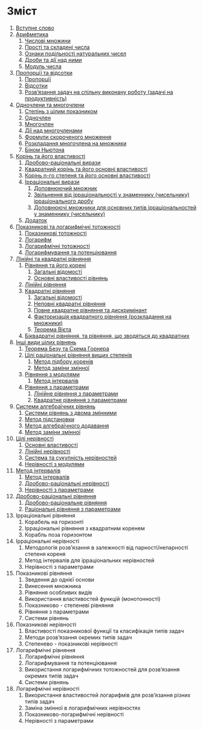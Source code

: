 # Зміст

1. [Вступне слово](vstup.md)
2. [Арифметика](1/chislovi_mnozhini.md)
   1. [Числові множини](1/chislovi_mnozhini.md)
   2. [Прості та складені числа](1/prosti_ta_skladeni_chisla.md)
   3. [Ознаки подiльностi натуральних чисел](1/oznaki_podilnosti_naturalnih_chisel.md)
   4. [Дроби та дiї над ними](1/drobi_ta_di_nad_nimi.md)
   5. [Модуль числа](1/modul_chisla.md)
3. [Пропорції та відсотки](2/proports.md)
   1. [Пропорції](2/proports.md)
   2. [Відсотки](2/vdsotki.md)
   3. [Розв’язання задач на спiльну виконану роботу \(задачi на продуктивнiсть\)](2/rozvyazannya_zadach_na_spilnu_vikonanu_robotu_zadachi_na_produktivnist.md)
4. [Одночлени та многочлени](3/stepin_z_tsilim_pokaznikom.md)
   1. [Степiнь з цiлим показником](3/stepin_z_tsilim_pokaznikom.md)
   2. [Одночлен](3/odnochlen.md)
   3. [Многочлен](3/mnogochlen.md)
   4. [Дiї над многочленами](3/di_nad_mnogochlenami.md)
   5. [Формули скороченого множення](3/formuli_skorochenogo_mnozhennya.md)
   6. [Розкладання многочлена на множники](3/rozkladannya_mnogochlena_na_mnozhniki.md)
   7. [Бiном Ньютона](3/binom_nyutona.md)
5. [Корiнь та його властивостi](4/drobovo-ratsionalni_virazi.md)
   1. [Дробово-рацiональнi вирази](4/drobovo-ratsionalni_virazi.md)
   2. [Квадратний корiнь та його основнi властивостi](4/kvadratnii_korin_ta_iogo_osnovni_vlastivosti.md)
   3. [Корінь n-го степеня та його основні властивості](4/korn_n-go_stepenya_ta_iogo_osnovn_vlastivost.md)
   4. [Ірраціональні вирази](4/rratsonaln_virazi.md)
      1. [Доповнюючий множник](4/dopovnyuyuchii_mnozhnik.md)
      2. [Звiльнення вiд iррацiональностi у знаменнику \(чисельнику\) iррацiонального дробу](4/zvilnennya_vid_irratsionalnosti_u_znamenniku_chiselniku_irratsio-.md)
      3. [Доповнюючi множники для основних типiв iррацiональностей у знаменнику \(чисельнику\)](4/dopovnyuyuchi_mnozhniki_dlya_osnovnih_tipiv_irratsionalnostei_u_zna.md)
   5. [Додаток](4/dodatok.md)
6. [Показниковi та логарифмiчнi тотожностi](5/pokaznikovi_totozhnosti.md)
   1. [Показниковi тотожностi](5/pokaznikovi_totozhnosti.md)
   2. [Логарифм](5/logarifm.md)
   3. [Логарифмiчнi тотожностi](5/logarifmichni_totozhnosti.md)
   4. [Логарифмування та потенцiювання](5/metodi_rozvyazannya_zadach_logarifmuvannya,_potentsiyuvannya.md)
7. [Лiнiйнi та квадратнi рiвняння](6/zagaln_vdomost.md)
   1. [Рівняння та його корені](6/zagaln_vdomost.md)
      1. [Загальні відомості](6/zagaln_vdomost.md)
      2. [Основні властивості рівнянь](6/osnovn_vlastivost_rvnyan.md)
   2. [Лiнiйнi рiвняння](6/liniini_rivnyannya.md)
   3. [Квадратнi рiвняння](6/zagaln_vdomosti_kvadratni.md)
      1. [Загальні відомості](6/zagaln_vdomosti_kvadratni.md)
      2. [Неповні квадратні рівняння](6/nepovn_kvadratn_rvnyannya.md)
      3. [Повне квадратне рівняння та дискримiнант](6/povne_kvadratne_rvnyannya_ta_diskriminant.md)
      4. [Факторизація квадратного рівняння \(розкладання на множники\)](6/faktorizatsya_kvadratnogo_rvnyannya_rozkladannya_na_mnozhniki.md)
      5. [Теорема Вiєта](6/teorema_vita.md)
   4. [Бiквадратнi рiвняння, та рівняння, що зводяться до квадратних](6/bikvadratni_rivnyannya,_ta_rvnyannya,_scho_zvodyatsya_do_kvadratnih.md)
8. [Iншi види цiлих рiвнянь](7/teorema_bezu.md)
   1. [Теорема Безу та Схема Горнера](7/teorema_bezu.md)
   2. [Цiлi рацiональнi рiвняння вищих степенів](7/tsili_ratsionalni_rivnyannya_vischih_stepenv.md)
      1. [Метод підбору коренів](7/metod_pdboru_korenv.md)
      2. [Метод заміни змінної](7/metod_zamni_zmnno.md)
   3. [Рiвняння з модулями](7/prost_rvnyannya_z_modulyami.md)
      1. [Метод інтервалів](7/metod_ntervalv.md)
   4. [Рівняння з параметрами](7/rvnyannya_z_parametrami.md)
      1. [Лінійне рiвняння з параметрами](7/lnine_rvnyannya_z_parametrami.md)
      2. [Квадратне рівняння з параметрами](7/kvadratne_rvnyannya_z_parametrami.md)
9. [Системи алгебраїчних рiвнянь](8/zagaln_vdomost.md)
   1. [Системи рівнянь з двома змінними](8/zagaln_vdomost.md)
   2. [Метод підстановки](8/metod_pdstanovki.md)
   3. [Метод алгебраїчного додавання](8/metod_algebrachnogo_dodavannya.md)
   4. [Метод заміни змінної](8/metod_zamni_zmnno.md)
10. [Цілі нерівності](9/zagaln_vdomost_pro_nervnost.md)
    1. [Основні властивості](9/osnovn_vlastivost.md)
    2. [Лiнiйнi нерiвностi](9/liniini_nerivnosti.md)
    3. [Система та сукупність нерівностей](9/sistema_ta_sukupnst_nervnostei.md)
    4. [Нерiвностi з модулями](9/nerivnosti_z_modulyami.md)
11. [Метод інтервалів](10/ratsonaln_nervnost.md)
    1. [Метод інтервалів](10/metod_ntervalv.md)
    2. [Дробово-рацiональнi нерiвності](10/drobovo-ratsionalni_nerivnost.md)
    3. [Нерiвностi з параметрами](10/nerivnosti_z_parametrami.md)
12. [Дробово-раціональні рівняння](11/zagaln_vdomost.md)
    1. [Дробово-раціональне рівняння](11/drobovo-ratsonalne_rvnyannya.md)
    2. [Раціональні рівняння з параметрами](11/ratsonaln_rvnyannya_z_parametrami.md)
13. Ірраціональні рівняння
    1. Корабель на горизонтi
    2. Iррацiональнi рiвняння з квадратним коренем
    3. Корабль поза горизонтом
14. Ірраціональні нерівності
    1. Методологiя розв’язання в залежностi вiд парності/непарностi степеня кореня
    2. Метод iнтервалiв для iррацiональних нерiвностей
    3. Нерiвностi з параметрами
15. Показникові рівняння
    1. Зведення до однiєї основи
    2. Винесення множника
    3. Рiвняння особливих видiв
    4. Використання властивостей функцiй \(монотонностi\)
    5. Показниково - степеневi рiвняння
    6. Рiвняння з параметрами
    7. Системи рівнянь
16. Показникові нерівності
    1. Властивостi показникової функцiї та класифікація типiв задач
    2. Методи розв’язання окремих типiв задач
    3. Степенево - показниковi нерiвностi
17. Логарифмічні рівняння
    1. Логарифмiчнi рiвняння
    2. Логарифмування та потенцiювання
    3. Використання логарифмiчних тотожностей для розв’язання окремих типiв задач
    4. Системи рівнянь
18. Логарифмічні нерівності
    1. Використання властивостей логарифмiв для розв’язання рiзних типiв задач
    2. Замiна змiнної в логарифмiчних нерiвностях
    3. Показниково-логарифмiчнi нерiвностi
    4. Нерiвностi з параметрами



